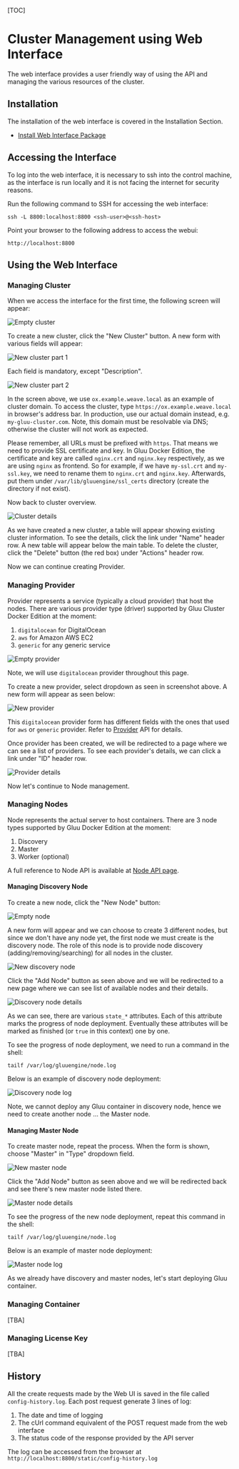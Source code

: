 [TOC]
# Cluster Management using Web Interface

The web interface provides a user friendly way of using the API and managing the various resources of the cluster.

## Installation
The installation of the web interface is covered in the Installation Section.

* [Install Web Interface Package](../installation/#installing-gluu-engine-and-gluu-webui-image)

## Accessing the Interface
To log into the web interface, it is necessary to ssh into the control machine, as the interface is run locally and it is not facing the internet for security reasons.

Run the following command to SSH for accessing the web interface:

`ssh -L 8800:localhost:8800 <ssh-user>@<ssh-host>`

Point your browser to the following address to access the webui:

`http://localhost:8800`

## Using the Web Interface

### Managing Cluster

When we access the interface for the first time, the following screen will appear:

![Empty cluster](../../img/webui/cluster-empty.png)

To create a new cluster, click the "New Cluster" button. A new form with various fields will appear:

![New cluster part 1](../../img/webui/cluster-new-1.png)

Each field is mandatory, except "Description".

![New cluster part 2](../../img/webui/cluster-new-2.png)

In the screen above, we use `ox.example.weave.local` as an example of cluster domain.
To access the cluster, type `https://ox.example.weave.local` in browser's address bar.
In production, use our actual domain instead, e.g. `my-gluu-cluster.com`.
Note, this domain must be resolvable via DNS; otherwise the cluster will not work as expected.

Please remember, all URLs must be prefixed with `https`. That means we need to provide SSL certificate and key.
In Gluu Docker Edition, the certificate and key are called `nginx.crt` and `nginx.key` respectively, as we are using `nginx` as frontend.
So for example, if we have `my-ssl.crt` and `my-ssl.key`, we need to rename them to `nginx.crt` and `nginx.key`.
Afterwards, put them under `/var/lib/gluuengine/ssl_certs` directory (create the directory if not exist).

Now back to cluster overview.

![Cluster details](../../img/webui/cluster-details.png)

As we have created a new cluster, a table will appear showing existing cluster information.
To see the details, click the link under "Name" header row. A new table will appear below the main table.
To delete the cluster, click the "Delete" button (the red box) under "Actions" header row.

Now we can continue creating Provider.

### Managing Provider

Provider represents a service (typically a cloud provider) that host the nodes. There are various provider type (driver) supported by Gluu Cluster Docker Edition at the moment:

1. `digitalocean` for DigitalOcean
2. `aws` for Amazon AWS EC2
3. `generic` for any generic service

![Empty provider](../../img/webui/provider-empty.png)

Note, we will use `digitalocean` provider throughout this page.

To create a new provider, select dropdown as seen in screenshot above. A new form will appear as seen below:

![New provider](../../img/webui/provider-new.png)

This `digitalocean` provider form has different fields with the ones that used for `aws` or `generic` provider.
Refer to [Provider](../../reference/api/provider/#create-new-provider) API for details.

Once provider has been created, we will be redirected to a page where we can see a list of providers.
To see each provider's details, we can click a link under "ID" header row.

![Provider details](../../img/webui/provider-details.png)

Now let's continue to Node management.

### Managing Nodes

Node represents the actual server to host containers.
There are 3 node types supported by Gluu Docker Edition at the moment:

1. Discovery
2. Master
3. Worker (optional)

A full reference to Node API is available at [Node API page](../../reference/api/node).

#### Managing Discovery Node

To create a new node, click the "New Node" button:

![Empty node](../../img/webui/node-empty.png)

A new form will appear and we can choose to create 3 different nodes, but since we don't have any node yet, the first node we must create is the discovery node.
The role of this node is to provide node discovery (adding/removing/searching) for all nodes in the cluster.

![New discovery node](../../img/webui/node-new-discovery.png)

Click the "Add Node" button as seen above and we will be redirected to a new page where we can see list of available nodes and their details.

![Discovery node details](../../img/webui/node-details-discovery.png)

As we can see, there are various `state_*` attributes. Each of this attribute marks the progress of node deployment.
Eventually these attributes will be marked as finished (or `true` in this context) one by one.

To see the progress of node deployment, we need to run a command in the shell:

```
tailf /var/log/gluuengine/node.log
```

Below is an example of discovery node deployment:

![Discovery node log](../../img/webui/node-log-discovery.png)

Note, we cannot deploy any Gluu container in discovery node, hence we need to create another node ... the Master node.

#### Managing Master Node

To create master node, repeat the process. When the form is shown, choose "Master" in "Type" dropdown field.

![New master node](../../img/webui/node-new-master.png)

Click the "Add Node" button as seen above and we will be redirected back and see there's new master node listed there.

![Master node details](../../img/webui/node-details-master.png)

To see the progress of the new node deployment, repeat this command in the shell:

```
tailf /var/log/gluuengine/node.log
```

Below is an example of master node deployment:

![Master node log](../../img/webui/node-log-master.png)

As we already have discovery and master nodes, let's start deploying Gluu container.

### Managing Container

[TBA]

### Managing License Key

[TBA]

## History

All the create requests made by the Web UI is saved in the file called  `config-history.log`. Each post request generate 3 lines of log:

1. The date and time of logging
2. The cUrl command equivalent of the POST request made from the web interface
3. The status code of the response provided by the API server

The log can be accessed from the browser at `http://localhost:8800/static/config-history.log`
